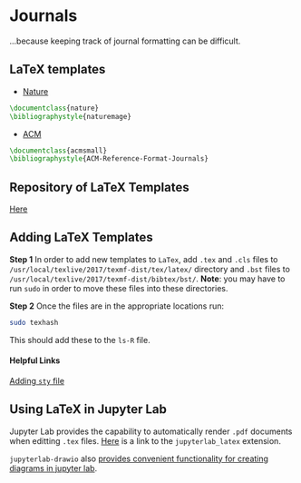 # Journals
...because keeping track of journal formatting can be difficult.

## LaTeX templates
- [Nature](https://ctan.org/tex-archive/macros/latex/contrib/nature/)

```latex
\documentclass{nature}
\bibliographystyle{naturemage}
```

- [ACM](http://www.latextemplates.com/template/acm-publications)
```latex
\documentclass{acmsmall}
\bibliographystyle{ACM-Reference-Format-Journals}
```

## Repository of LaTeX Templates
[Here](http://www.latextemplates.com/cat/academic-journals)

## Adding LaTeX Templates

**Step 1** 
In order to add new templates to `LaTex`, add `.tex` and `.cls` files to `/usr/local/texlive/2017/texmf-dist/tex/latex/` directory and `.bst` files to `/usr/local/texlive/2017/texmf-dist/bibtex/bst/`. **Note**: you may have to run `sudo` in order to move these files into these directories.

**Step 2**
Once the files are in the appropriate locations run: 

```bash
sudo texhash
```

This should add these to the `ls-R` file.

#### Helpful Links
[Adding `sty` file](https://tex.stackexchange.com/questions/10252/how-do-i-add-a-sty-file-to-my-mactex-texshop-installation)

## Using LaTeX in Jupyter Lab

Jupyter Lab provides the capability to automatically render `.pdf` documents when editting `.tex` files. [Here](https://github.com/jupyterlab/jupyterlab-latex) is a link to the `jupyterlab_latex` extension.

`jupyterlab-drawio` also [provides convenient functionality for creating diagrams in jupyter lab](https://blog.jupyter.org/a-diagram-editor-for-jupyterlab-a254121ff919).
